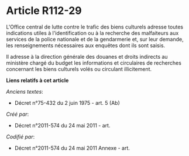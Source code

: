 # Article R112-29

L'Office central de lutte contre le trafic des biens culturels adresse toutes indications utiles à l'identification ou à la
recherche des malfaiteurs aux services de la police nationale et de la gendarmerie et, sur leur demande, les renseignements
nécessaires aux enquêtes dont ils sont saisis.

Il adresse à la direction générale des douanes et droits indirects au ministère chargé du budget les informations et
circulaires de recherches concernant les biens culturels volés ou circulant illicitement.

**Liens relatifs à cet article**

_Anciens textes_:

  - Décret n°75-432 du 2 juin 1975 - art. 5 (Ab)

_Créé par_:

  - Décret n°2011-574 du 24 mai 2011  - art.

_Codifié par_:

  - Décret n°2011-574 du 24 mai 2011 Annexe - art.
